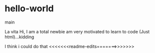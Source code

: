 # hello-world
main 

La vita
Hi, I am a total newbie am very motivated to learn to code (Just html)...kidding
 
 I think i could do that
 <<<<<<<readme-edits=======>>>>>>> 

